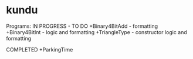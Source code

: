 # kundu

Programs:
IN PROGRESS  - TO DO
+Binary4BitAdd - formatting
+Binary4BitInt - logic and formatting
+TriangleType  - constructor logic and formatting

COMPLETED
+ParkingTime
